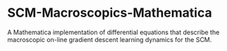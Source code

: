 # SCM-Macroscopics-Mathematica
A Mathematica implementation of differential equations that describe the macroscopic on-line gradient descent learning dynamics for the SCM.
